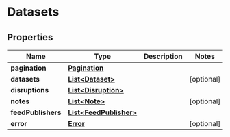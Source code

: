 
# Datasets

## Properties
Name | Type | Description | Notes
------------ | ------------- | ------------- | -------------
**pagination** | [**Pagination**](Pagination.md) |  | 
**datasets** | [**List&lt;Dataset&gt;**](Dataset.md) |  |  [optional]
**disruptions** | [**List&lt;Disruption&gt;**](Disruption.md) |  | 
**notes** | [**List&lt;Note&gt;**](Note.md) |  |  [optional]
**feedPublishers** | [**List&lt;FeedPublisher&gt;**](FeedPublisher.md) |  | 
**error** | [**Error**](Error.md) |  |  [optional]



